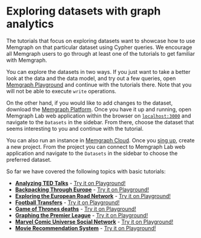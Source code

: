# Exploring datasets with graph analytics

The tutorials that focus on exploring datasets want to showcase how to use
Memgraph on that particular dataset using Cypher queries. We encourage all
Memgraph users to go through at least one of the tutorials to get familiar with
Memgraph.

You can explore the datasets in two ways. If you just want to take a better look
at the data and the data model, and try out a few queries, open [Memgraph
Playground](https://playground.memgraph.com/sandboxes/) and continue with the
tutorials there. Note that you will not be able to execute `write` operations.

On the other hand, if you would like to add changes to the dataset, download the
[Memgraph Platform](https://memgraph.com/download#memgraph-platform). Once you
have it up and running, open Memgraph Lab web application within the browser on
[`localhost:3000`](http://localhost:3000) and navigate to the `Datasets` in the
sidebar. From there, choose the dataset that seems interesting to you and
continue with the tutorial. 

You can also run an instance in [Memgraph
Cloud](https://memgraph.com/docs/memgraph-cloud/). Once you [sing
up](https://cloud.memgraph.com/), create a new project. From the project you can
connect to Memgraph Lab web application and navigate to the `Datasets` in the
sidebar to choose the preferred dataset.

So far we have covered the following topics with basic tutorials:

- **[Analyzing TED Talks](/querying/exploring-datasets/analyzing-ted-talks)** - [Try it on
  Playground!](https://playground.memgraph.com/sandbox/ted-talks)
- **[Backpacking Through Europe](/querying/exploring-datasets/backpacking-through-europe)** - [Try it on
  Playground!](https://playground.memgraph.com/sandbox/europe-backpacking)
- **[Exploring the European Road
  Network](/querying/exploring-datasets/exploring-the-european-road-network)** - [Try it on
  Playground!](https://playground.memgraph.com/sandbox/europe-roads)
- **[Football Transfers](/querying/exploring-datasets/football-transfers)** - [Try it on
  Playground!](https://playground.memgraph.com/sandbox/football-transfers)
- **[Game of Thrones deaths](/querying/exploring-datasets/got-deaths)** - [Try it on
  Playground!](https://playground.memgraph.com/sandbox/game-of-thrones-deaths)
- **[Graphing the Premier League](/querying/exploring-datasets/graphing-the-premier-league)** - [Try it on
  Playground!](https://playground.memgraph.com/sandbox/football-premier-league)
- **[Marvel Comic Universe Social Network](/querying/exploring-datasets/marvel-universe)** - [Try it on
  Playground!](https://playground.memgraph.com/sandbox/marvel-comics)
- **[Movie Recommendation System](/querying/exploring-datasets/movie-recommendation)** - [Try it on
  Playground!](https://playground.memgraph.com/sandbox/movielens)